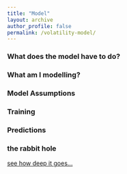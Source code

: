 ```yaml
---
title: "Model"
layout: archive
author_profile: false
permalink: /volatility-model/
---
```


### What does the model have to do?

### What am I modelling? 

### Model Assumptions

### Training

### Predictions

### the rabbit hole
[see how deep it goes...](:/volatility-model/details-level-1)
